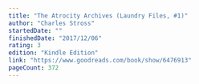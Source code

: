 ```yaml
---
title: "The Atrocity Archives (Laundry Files, #1)"
author: "Charles Stross"
startedDate: ""
finishedDate: "2017/12/06"
rating: 3
edition: "Kindle Edition"
link: "https://www.goodreads.com/book/show/6476913"
pageCount: 372
---
```



